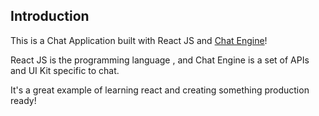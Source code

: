 

## Introduction

This is a Chat Application built with React JS and [Chat Engine](https://chatengine.io)!

React JS is the programming language , and Chat Engine is a set of APIs and UI Kit specific to chat.

It's a great example of learning react and creating something production ready!
